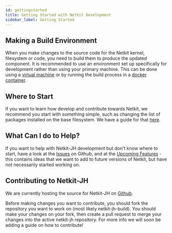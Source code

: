 ```yaml
---
id: gettingstarted
title: Getting Started with Netkit Development
sidebar_label: Getting Started
---
```


## Making a Build Environment

When you make changes to the source code for the Netkit kernel, filesystem or code, you need to build them to produce the updated component. It is recommended to use an environment set up specifically for development rather than using your primary machine. This can be done using a [virtual machine](guides/debianbuild) or by running the build process in a [docker container](guides/dockerbuild).

## Where to Start

If you want to learn how develop and contribute towards Netkit, we recommend you start with something simple, such as changing the list of packages installed on the base filesystem. We have a guide for that [here](guides/fspackages).

## What Can I do to Help?

If you want to help with Netkit-JH development but don't know where to start, have a look at the [Issues](https://github.com/netkit-jh/netkit-jh-build/issues) on Github, and at the [Upcoming Features](featuresinprogress) - this contains ideas that we want to add to future versions of Netkit, but have not necessarily started working on.

## Contributing to Netkit-JH

We are currently hosting the source for Netkit-JH on [Github](https://github.com/netkit-jh).

Before making changes you want to contribute, you should fork the repository you want to work on
(most likely netkit-jh-build). You should make your changes on your fork, then create a pull request
to merge your changes into the active netkit-jh repository. For more info we will soon be adding
a guide on how to contribute!
